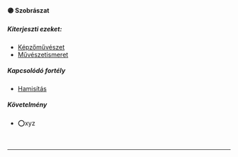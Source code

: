 #### 🟣 Szobrászat

##### Kiterjeszti ezeket:
- [Képzőművészet](../kepzettsegek/kepzomuveszet.md)
- [Művészetismeret](../kepzettsegek/muveszetismeret.md)

##### Kapcsolódó fortély
- [Hamisítás](../fortelyok.altalanos/hamisitas.md)

##### Követelmény
- ⭕xyz

<br />

---
